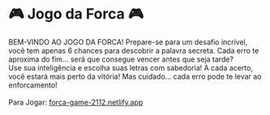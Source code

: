 # 🎮 Jogo da Forca 🎮
  BEM-VINDO AO JOGO DA FORCA! Prepare-se para um desafio incrível, você tem apenas 6 chances para descobrir a palavra secreta. Cada erro te aproxima do fim... será que consegue vencer antes que seja tarde? 
  <br>Use sua inteligência e escolha suas letras com sabedoria! A cada acerto, você estará mais perto da vitória! Mas cuidado... cada erro pode te levar ao enforcamento!
<br><br>Para Jogar: <a href="https://forca-game-2112.netlify.app/html/inicio.html">forca-game-2112.netlify.app</a><br><br>
